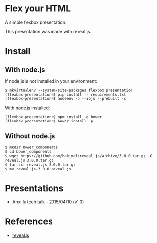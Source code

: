 # Flex your HTML

A simple flexbox presentation.

This presentation was made with reveal.js.

# Install

## With node.js

If node.js is not installed in your environment:

    $ mkvirtualenv --system-site-packages flexbox-presentation
    (flexbox-presentation)$ pip install -r requirements.txt
    (flexbox-presentation)$ nodeenv -p --iojs --prebuilt -c

With node.js installed:

    (flexbox-presentation)$ npm install -g bower
    (flexbox-presentation)$ bower install -p

## Without node.js

    $ mkdir bower_components
    $ cd bower_components
    $ wget https://github.com/hakimel/reveal.js/archive/3.0.0.tar.gz -O reveal.js-3.0.0.tar.gz
    $ tar zxf reveal.js-3.0.0.tar.gz
    $ mv reveal.js-3.0.0 reveal.js


# Presentations

* Anxi lu tech talk - 2015/04/10 (v1.0)

# References

* [reveal.js](https://github.com/hakimel/reveal.js)
